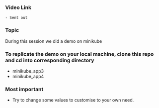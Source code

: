 ### Video Link 
    - Sent out 

### Topic
During this session we did a demo on minikube

### To replicate the demo on your local machine, clone this repo and cd into corresponding directory
- minikube_app3
- minikube_app4

### Most important 
- Try to change some values to customise to your own need. 
